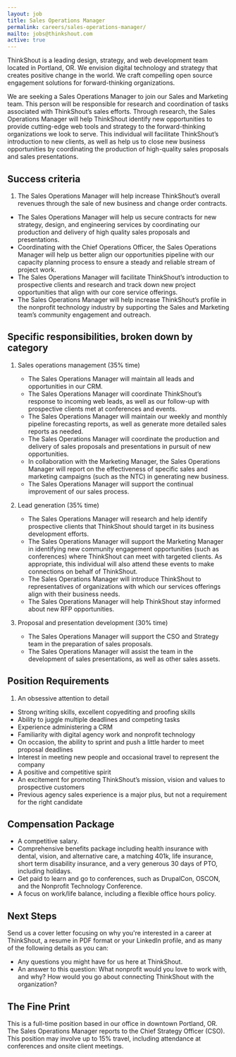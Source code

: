 ```yaml
---
layout: job
title: Sales Operations Manager
permalink: careers/sales-operations-manager/
mailto: jobs@thinkshout.com
active: true
---
```

ThinkShout is a leading design, strategy, and web development team located in Portland, OR. We envision digital technology and strategy that creates positive change in the world. We craft compelling open source engagement solutions for forward-thinking organizations.

We are seeking a Sales Operations Manager to join our Sales and Marketing team. This person will be responsible for research and coordination of tasks associated with ThinkShout’s sales efforts. Through research, the Sales Operations Manager will help ThinkShout identify new opportunities to provide cutting-edge web tools and strategy to the forward-thinking organizations we look to serve. This individual will facilitate ThinkShout’s introduction to new clients, as well as help us to close new business opportunities by coordinating the production of high-quality sales proposals and sales presentations.

## Success criteria
1. The Sales Operations Manager will help increase ThinkShout’s overall revenues through the sale of new business and change order contracts.
* The Sales Operations Manager will help us secure contracts for new strategy, design, and engineering services by coordinating our production and delivery of high quality sales proposals and presentations.
* Coordinating with the Chief Operations Officer, the Sales Operations Manager will help us better align our opportunities pipeline with our capacity planning process to ensure a steady and reliable stream of project work.
* The Sales Operations Manager will facilitate ThinkShout’s introduction to prospective clients and research and track down new project opportunities that align with our core service offerings.
* The Sales Operations Manager will help increase ThinkShout’s profile in the nonprofit technology industry by supporting the Sales and Marketing team’s community engagement and outreach.

## Specific responsibilities, broken down by category
1. Sales operations management (35% time)
    * The Sales Operations Manager will maintain all leads and opportunities in our CRM.
    * The Sales Operations Manager will coordinate ThinkShout’s response to incoming web leads, as well as our follow-up with prospective clients met at conferences and events.
    * The Sales Operations Manager will maintain our weekly and monthly pipeline forecasting reports, as well as generate more detailed sales reports as needed.
    * The Sales Operations Manager will coordinate the production and delivery of sales proposals and presentations in pursuit of new opportunities.
    * In collaboration with the Marketing Manager, the Sales Operations Manager will report on the effectiveness of specific sales and marketing campaigns (such as the NTC) in generating new business.
    * The Sales Operations Manager will support the continual improvement of our sales process.

2. Lead generation (35% time)
    * The Sales Operations Manager will research and help identify prospective clients that ThinkShout should target in its business development efforts.
    * The Sales Operations Manager will support the Marketing Manager in identifying new community engagement opportunities (such as conferences) where ThinkShout can meet with targeted clients. As appropriate, this individual will also attend these events to make connections on behalf of ThinkShout.
    * The Sales Operations Manager will introduce ThinkShout to representatives of organizations with which our services offerings align with their business needs.
    * The Sales Operations Manager will help ThinkShout stay informed about new RFP opportunities.

3. Proposal and presentation development (30% time)
    * The Sales Operations Manager will support the CSO and Strategy team in the preparation of sales proposals.
    * The Sales Operations Manager will assist the team in the development of sales presentations, as well as other sales assets.

## Position Requirements
1. An obsessive attention to detail
* Strong writing skills, excellent copyediting and proofing skills
* Ability to juggle multiple deadlines and competing tasks
* Experience administering a CRM
* Familiarity with digital agency work and nonprofit technology
* On occasion, the ability to sprint and push a little harder to meet proposal deadlines
* Interest in meeting new people and occasional travel to represent the company
* A positive and competitive spirit
* An excitement for promoting ThinkShout’s mission, vision and values to prospective customers
* Previous agency sales experience is a major plus, but not a requirement for the right candidate

## Compensation Package
* A competitive salary.
* Comprehensive benefits package including health insurance with dental, vision, and alternative care, a matching 401k, life insurance, short term disability insurance, and a very generous 30 days of PTO, including holidays.
* Get paid to learn and go to conferences, such as DrupalCon, OSCON, and the Nonprofit Technology Conference.
* A focus on work/life balance, including a flexible office hours policy.

## Next Steps
Send us a cover letter focusing on why you're interested in a career at ThinkShout, a resume in PDF format or your LinkedIn profile, and as many of the following details as you can:
* Any questions you might have for us here at ThinkShout.
* An answer to this question: What nonprofit would you love to work with, and why? How would you go about connecting ThinkShout with the organization?

## The Fine Print
This is a full-time position based in our office in downtown Portland, OR. The Sales Operations Manager reports to the Chief Strategy Officer (CSO).  This position may involve up to 15% travel, including attendance at conferences and onsite client meetings.
